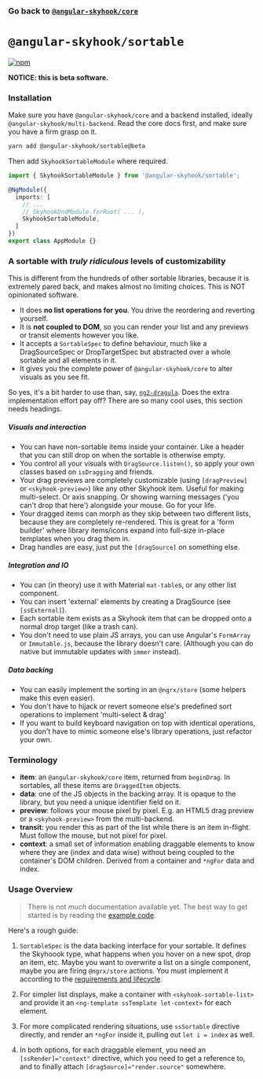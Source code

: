 ### Go back to [`@angular-skyhook/core`](../)

# `@angular-skyhook/sortable`

[![npm](https://img.shields.io/npm/v/@angular-skyhook/sortable.svg)](https://www.npmjs.com/package/@angular-skyhook/sortable)

**NOTICE: this is beta software.**

### Installation

Make sure you have `@angular-skyhook/core` and a backend installed, ideally `@angular-skyhook/multi-backend`. Read the core docs first, and make sure you have a firm grasp on it.

```sh
yarn add @angular-skyhook/sortable@beta
```

Then add `SkyhookSortableModule` where required.

```typescript
import { SkyhookSortableModule } from '@angular-skyhook/sortable';

@NgModule({
  imports: [
    // ...
    // SkyhookDndModule.forRoot( ... ),
    SkyhookSortableModule,
  ]
})
export class AppModule {}
```

### A sortable with *truly ridiculous* levels of customizability

This is different from the hundreds of other sortable libraries, because it is extremely pared back, and makes almost no limiting choices. This is NOT opinionated software.

- It does **no list operations for you**. You drive the reordering and reverting yourself.
- It is **not coupled to DOM**, so you can render your list and any previews or transit elements however you like.
- It accepts a `SortableSpec` to define behaviour, much like a DragSourceSpec or DropTargetSpec but abstracted over a whole sortable and all elements in it.
- It gives you the complete power of `@angular-skyhook/core` to alter visuals as you see fit.

So yes, it's a bit harder to use than, say, [`ng2-dragula`][ng2d]. Does the extra implementation effort pay off? There are so many cool uses, this section needs headings.

[ng2d]: https://github.com/valor-software/ng2-dragula/

##### Visuals and interaction
- You can have non-sortable items inside your container. Like a header that you can still drop on when the sortable is otherwise empty.
- You control all your visuals with `DragSource.listen()`, so apply your own classes based on `isDragging` and friends.
- Your drag previews are completely customizable (using `[dragPreview]` or `<skyhook-preview>`) like any other Skyhook item. Useful for making multi-select. Or axis snapping. Or showing warning messages ('you can't drop that here') alongside your mouse. Go for your life.
- Your dragged items can morph as they skip between two different lists, because they are completely re-rendered.
  This is great for a 'form builder' where library items/icons expand into full-size in-place templates when you drag them in.
- Drag handles are easy, just put the `[dragSource]` on something else.

##### Integration and IO
- You can (in theory) use it with Material `mat-table`s, or any other list component.
- You can insert 'external' elements by creating a DragSource (see `[ssExternal]`).
- Each sortable item exists as a Skyhook item that can be dropped onto a normal drop target (like a trash can).
- You don't need to use plain JS arrays, you can use Angular's `FormArray` or `Immutable.js`, because the library doesn't care. (Although you can do native but immutable updates with `immer` instead).

##### Data backing
- You can easily implement the sorting in an `@ngrx/store` (some helpers make this even easier).
- You don't have to hijack or revert someone else's predefined sort operations to implement 'multi-select & drag'
- If you want to build keyboard navigation on top with identical operations, you don't have to mimic someone else's library operations, just refactor your own.

### Terminology

- **item**: an `@angular-skyhook/core` item, returned from `beginDrag`. In sortables, all these items are `DraggedItem` objects.
- **data**: one of the JS objects in the backing array. It is opaque to the library, but you need a unique identifier field on it.
- **preview**: follows your mouse pixel by pixel. E.g. an HTML5 drag preview or a `<skyhook-preview>` from the multi-backend.
- **transit**: you render this as part of the list while there is an item in-flight. Must follow the mouse, but not pixel for pixel.
- **context**: a small set of information enabling draggable elements to know where they are (index and data wise) without being coupled to the container's DOM children. Derived from a container and `*ngFor` data and index.

### Usage Overview

> There is not *much* documentation available yet. The best way to get started is by reading the [example code](../examples/).

Here's a rough guide:

1. `SortableSpec` is the data backing interface for your sortable. It defines
the Skyhoook type, what happens when you hover on a new spot, drop an item,
etc. Maybe you want to overwrite a list on a single component, maybe you are
firing `@ngrx/store` actions. You must implement it according to the
[requirements and lifecycle][sortablespec-lifecycle].

2. For simpler list displays, make a container with `<skyhook-sortable-list>`
and provide it an `<ng-template ssTemplate let-context>` for each element.

3. For more complicated rendering situations, use `ssSortable` directive
directly, and render an `*ngFor` inside it, pulling out `let i = index` as
well.

4. In both options, for each draggable element, you need an
`[ssRender]="context"` directive, which you need to get a reference to, and to
finally attach `[dragSource]="render.source"` somewhere.

[sortablespec-lifecycle]: ./additional-documentation/sortablespec-lifecycle.html
